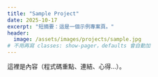 ```yaml
---
title: "Sample Project"
date: 2025-10-17
excerpt: "短摘要：這是一個示例專案頁。"
header:
  image: /assets/images/projects/sample.jpg
# 不用再寫 classes: show-pager，defaults 會自動加
---
```


這裡是內容（程式碼重點、連結、心得…）。
